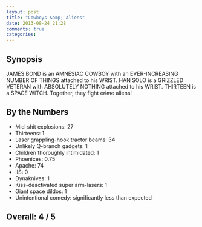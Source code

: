 ```yaml
---
layout: post
title: "Cowboys &amp; Aliens"
date: 2013-08-24 21:28
comments: true
categories: 
---
```


Synopsis
--------

JAMES BOND is an AMNESIAC COWBOY with an EVER-INCREASING NUMBER OF THINGS attached to his WRIST. HAN SOLO is a GRIZZLED VETERAN with ABSOLUTELY NOTHING attached to his WRIST. THIRTEEN is a SPACE WITCH. Together, they fight <strike>crime</strike> aliens!

By the Numbers
--------------

* Mid-shit explosions: 27
* Thirteens: 1
* Laser grappling-hook tractor beams: 34
* Unlikely Q-branch gadgets: 1
* Children thoroughly intimidated: 1
* Phoenices: 0.75
* Apache: 74
* IIS: 0
* Dynaknives: 1
* Kiss-deactivated super arm-lasers: 1
* Giant space dildos: 1
* Unintentional comedy: significantly less than expected

Overall: 4 / 5
--------------
